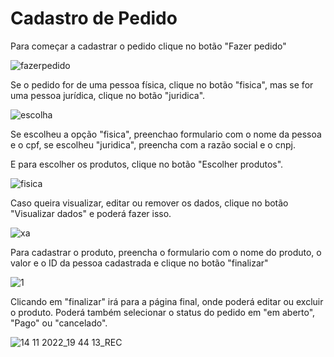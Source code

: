 <h1>Cadastro de Pedido</h1>

<p>Para começar a cadastrar o pedido clique no botão "Fazer pedido"</p>

![fazerpedido](https://user-images.githubusercontent.com/103218339/201781190-b742fc61-2c18-4b2f-89bc-1676fc0fa930.png)

<p>Se o pedido for de uma pessoa física, clique no botão "fisica", mas se for uma pessoa jurídica, clique no botão "juridica".</p>

![escolha](https://user-images.githubusercontent.com/103218339/201781599-86a614dc-bb65-4568-8530-048c1e1e1ce7.png)


<p>Se escolheu a opção "fisica", preenchao formulario com o nome da pessoa e o cpf, se escolheu "juridica", preencha com a razão social e o cnpj.</p>
<p>E para escolher os produtos, clique no botão "Escolher produtos".</p>

![fisica](https://user-images.githubusercontent.com/103218339/201782397-57cfe1f7-925d-4af6-b009-eb9af5fc6e67.png)



<p>Caso queira visualizar, editar ou remover os dados, clique no botão "Visualizar dados" e poderá fazer isso.</p>

![xa](https://user-images.githubusercontent.com/103218339/201782496-0ca08430-099a-4d7d-aeb4-25500584e672.png)

<p>Para cadastrar o produto, preencha o formulario com o nome do produto, o valor e o ID da pessoa cadastrada e clique no botão "finalizar"</p>

![1](https://user-images.githubusercontent.com/103218339/201782997-0dd18b54-d20e-43f9-b92b-151933011484.png)

<p>Clicando em "finalizar" irá para a página final, onde poderá editar ou excluir o produto. Poderá também selecionar o status do pedido em "em aberto", "Pago" ou "cancelado".</p>

![14 11 2022_19 44 13_REC](https://user-images.githubusercontent.com/103218339/201783702-9ebb0f38-d759-424a-8440-4911d482d9d5.png)
